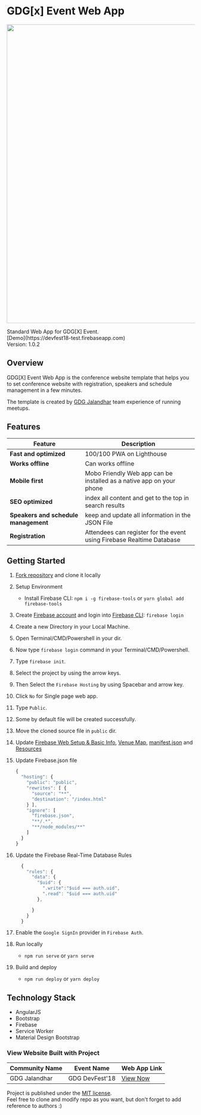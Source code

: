 # GDG[x] Event Web App
<p align="center">
<img width="800px" src="https://devfest18-jalandhar.firebaseapp.com/assets/img/brand.jpg">
</p>
Standard Web App for GDG[X] Event. <br>
[Demo](https://devfest18-test.firebaseapp.com) <br>
Version: 1.0.2

## Overview

GDG[X] Event Web App is the conference website template that helps you to set conference website with registration, speakers and schedule management in a few minutes.

The template is created by [GDG Jalandhar](https://meetup.com/GDG-Jalandhar/) team experience of running meetups.

## Features
| Feature | Description |
|---|---|
| **Fast and optimized** | 100/100 PWA on Lighthouse |
| **Works offline** | Can works offline |
| **Mobile first** | Mobo Friendly Web app can be installed as a native app on your phone |
| **SEO optimized** | index all content and get to the top in search results |
| **Speakers and schedule management** | keep and update all information in the JSON File |
| **Registration** | Attendees can register for the event using Firebase Realtime Database |


## Getting Started
1. [Fork repository](https://github.com/Vrijraj/gdgx-event-web-app/fork) and clone it locally
1. Setup Environment
   * Install Firebase CLI: `npm i -g firebase-tools` or `yarn global add firebase-tools`
1. Create [Firebase account](https://console.firebase.google.com) and login into [Firebase CLI](https://firebase.google.com/docs/cli/): `firebase login`
1. Create a new Directory in your Local Machine.
1. Open Terminal/CMD/Powershell in your dir.
1. Now type `firebase login` command in your Terminal/CMD/Powershell. 
1. Type `firebase init`.
1. Select the project by using the arrow keys.
1. Then Select the `Firebase Hosting` by using Spacebar and arrow key.
1. Click `No` for Single page web app.
1. Type `Public`.
1. Some by default file will be created successfully.
1. Move the cloned source file in `public` dir.
1. Update [Firebase Web Setup & Basic Info](/index.html), [Venue Map](/views/attending.html), [manifest.json](/manifest.json) and [Resources](/data)
1. Update Firebase.json file
    ```js 
    {
      "hosting": {
        "public": "public",
        "rewrites": [ {
          "source": "**",
          "destination": "/index.html"
        } ],
        "ignore": [
          "firebase.json",
          "**/.*",
          "**/node_modules/**"
        ]
      }
    }
    ```
  
1. Update the Firebase Real-Time Database Rules
    ```js
      {
        "rules": {
          "data": {
            "$uid": {
              ".write":"$uid === auth.uid",
              ".read": "$uid === auth.uid"
            },

          }
        }
      }
    ```
1. Enable the `Google SignIn` provider in `Firebase Auth`.
1. Run locally
   * `npm run serve` or `yarn serve`
1. Build and deploy
   * `npm run deploy` or `yarn deploy`


## Technology Stack

* AngularJS
* Bootstrap
* Firebase
* Service Worker
* Material Design Bootstrap

### View Website Built with Project 

| Community Name | Event Name | Web App Link | 
| --- | --- | --- | 
| GDG Jalandhar | GDG DevFest'18 | [View Now](https://devfest18-jalandhar.firebaseapp.com) |





Project is published under the [MIT license](/LICENSE.md).  
Feel free to clone and modify repo as you want, but don't forget to add reference to authors :)
